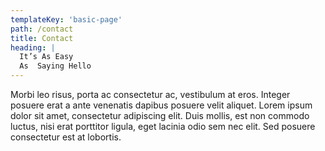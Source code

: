 ```yaml
---
templateKey: 'basic-page'
path: /contact
title: Contact
heading: |
  It’s As Easy
  As  Saying Hello
---
```


Morbi leo risus, porta ac consectetur ac, vestibulum at eros. Integer posuere erat a ante venenatis dapibus posuere velit aliquet. Lorem ipsum dolor sit amet, consectetur adipiscing elit. Duis mollis, est non commodo luctus, nisi erat porttitor ligula, eget lacinia odio sem nec elit. Sed posuere consectetur est at lobortis.
